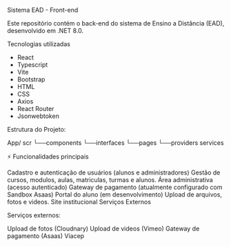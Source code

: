 Sistema EAD - Front-end

Este repositório contém o back-end do sistema de Ensino a Distância (EAD), desenvolvido em .NET 8.0.

Tecnologias utilizadas

- React
- Typescript
- Vite
- Bootstrap
- HTML
- CSS
- Axios
- React Router
- Jsonwebtoken

Estrutura do Projeto:

App/
scr
  └──components
  └──interfaces
  └──pages
  └──providers
services


⚡ Funcionalidades principais

Cadastro e autenticação de usuários (alunos e administradores)
Gestão de cursos, modulos, aulas, matriculas, turmas e alunos.
Área administrativa (acesso autenticado)
Gateway de pagamento (atualmente configurado com Sandbox Asaas)
Portal do aluno (em desenvolvimento)
Upload de arquivos, fotos e videos.
Site institucional
Serviços Externos

Serviços externos: 

Upload de fotos (Cloudnary)
Upload de videos (Vimeo)
Gateway de pagamento (Asaas)
Viacep
